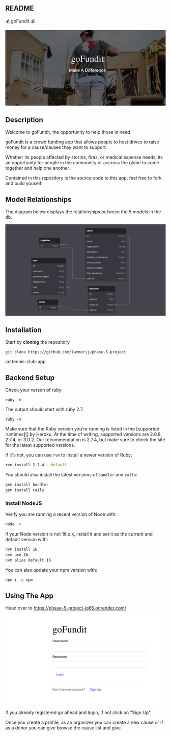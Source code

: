 ## README

💰 goFundit 💰

<img src="/client/public/pic.png" alt="Alt text" title="goFundit">

## Description

Welcome to goFundit, the opportunity to help those in need

goFundit is a crowd funding app that allows people to host drives to raise money for a cause/causes they want to support.

Whether its people affected by storms, fires, or medical expense needs, its an opportunity for people in the community or accross the globe to come together and help one another.

Contained in this repository is the source code to this app, feel free to fork and build youself!

## Model Relationships

The diagram below displays the relationships between the 5 models in the db.

<img src="/client/public/dbDiagram.png" alt="Alt text" title="dB Diagram">

## Installation

Start by **cloning** the repository

```
git clone https://github.com/lammerij/phase-5-project
```

cd tennis-club-app

## Backend Setup

Check your verson of ruby

```
ruby -v
```

The output should start with ruby 2.7.

```
ruby -v
```

Make sure that the Ruby version you're running is listed in the [supported
runtimes][] by Heroku. At the time of writing, supported versions are 2.6.8,
2.7.4, or 3.0.2. Our recommendation is 2.7.4, but make sure to check the site
for the latest supported versions.

If it's not, you can use `rvm` to install a newer version of Ruby:

```sh
rvm install 2.7.4 --default
```

You should also install the latest versions of `bundler` and `rails`:

```sh
gem install bundler
gem install rails
```

### Install NodeJS

Verify you are running a recent version of Node with:

```sh
node -v
```

If your Node version is not 16.x.x, install it and set it as the current and
default version with:

```sh
nvm install 16
nvm use 16
nvm alias default 16
```

You can also update your npm version with:

```sh
npm i -g npm
```

## Using The App

Head over to https://phase-5-project-jg65.onrender.com/

<img src="/client/public/Login.png" alt="Alt text" title="Login">


If you already registered go ahead and login, if not click on "Sign Up"

Once you create a profile, as an organizer you can create a new cause or if as a donor you can give browse the cause list and give. 